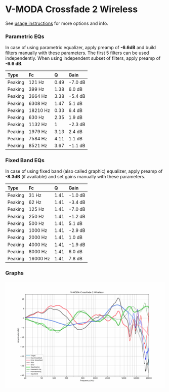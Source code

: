 # V-MODA Crossfade 2 Wireless
See [usage instructions](https://github.com/jaakkopasanen/AutoEq#usage) for more options and info.

### Parametric EQs
In case of using parametric equalizer, apply preamp of **-6.6dB** and build filters manually
with these parameters. The first 5 filters can be used independently.
When using independent subset of filters, apply preamp of **-6.6 dB**.

| Type    | Fc       |    Q | Gain    |
|:--------|:---------|:-----|:--------|
| Peaking | 121 Hz   | 0.49 | -7.0 dB |
| Peaking | 399 Hz   | 1.38 | 6.0 dB  |
| Peaking | 3664 Hz  | 3.38 | -5.4 dB |
| Peaking | 6308 Hz  | 1.47 | 5.1 dB  |
| Peaking | 18210 Hz | 0.33 | 6.4 dB  |
| Peaking | 630 Hz   | 2.35 | 1.9 dB  |
| Peaking | 1132 Hz  | 1    | -2.3 dB |
| Peaking | 1979 Hz  | 3.13 | 2.4 dB  |
| Peaking | 7584 Hz  | 4.11 | 1.1 dB  |
| Peaking | 8521 Hz  | 3.67 | -1.1 dB |

### Fixed Band EQs
In case of using fixed band (also called graphic) equalizer, apply preamp of **-8.3dB**
(if available) and set gains manually with these parameters.

| Type    | Fc       |    Q | Gain    |
|:--------|:---------|:-----|:--------|
| Peaking | 31 Hz    | 1.41 | -1.0 dB |
| Peaking | 62 Hz    | 1.41 | -3.4 dB |
| Peaking | 125 Hz   | 1.41 | -7.0 dB |
| Peaking | 250 Hz   | 1.41 | -1.2 dB |
| Peaking | 500 Hz   | 1.41 | 5.1 dB  |
| Peaking | 1000 Hz  | 1.41 | -2.9 dB |
| Peaking | 2000 Hz  | 1.41 | 1.0 dB  |
| Peaking | 4000 Hz  | 1.41 | -1.9 dB |
| Peaking | 8000 Hz  | 1.41 | 6.0 dB  |
| Peaking | 16000 Hz | 1.41 | 7.8 dB  |

### Graphs
![](./V-MODA%20Crossfade%202%20Wireless.png)
